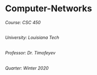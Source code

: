 # Computer-Networks
###### Course: CSC 450
###### University: Louisiana Tech
###### Professor: Dr. Timofeyev
###### Quarter: Winter 2020
